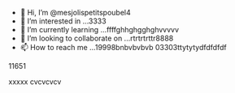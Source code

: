 - 👋 Hi, I’m @mesjolispetitspoubel4
- 👀 I’m interested in ...3333
- 🌱 I’m currently learning ...ffffghhghgghghvvvvv
- 💞️ I’m looking to collaborate on ...rtrtrtrttr8888
- 📫 How to reach me ...19998bnbvbvbvb
03303ttytytydfdfdfdf
<!---xxxx
mesjolispetitspoubel4/mesjolispetitspoubel4 is a ✨ special ✨ repository because its `README.md` (this file) appearcccs on your GitHub profile.
You can click the Preview link to take a look at your changes.
--->11651
xxxxx
cvcvcvcv

